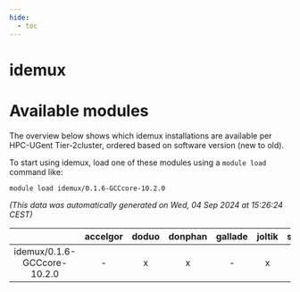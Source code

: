 ```yaml
---
hide:
  - toc
---
```


idemux
======

# Available modules


The overview below shows which idemux installations are available per HPC-UGent Tier-2cluster, ordered based on software version (new to old).

To start using idemux, load one of these modules using a `module load` command like:

```shell
module load idemux/0.1.6-GCCcore-10.2.0
```

*(This data was automatically generated on Wed, 04 Sep 2024 at 15:26:24 CEST)*  

| |accelgor|doduo|donphan|gallade|joltik|shinx|skitty|
| :---: | :---: | :---: | :---: | :---: | :---: | :---: | :---: |
|idemux/0.1.6-GCCcore-10.2.0|-|x|x|-|x|-|x|

